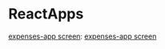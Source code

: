 # ReactApps
[expenses-app screen](https://github.com/MilaHalko/ReactApps/tree/main/expenses-app):
[expenses-app screen](/expenses-app/public/ExpensesInterface.png)